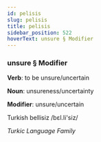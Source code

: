 ```yaml
---
id: pelisis
slug: pelisis
title: pelisis
sidebar_position: 522
hoverText: unsure § Modifier
---
```


### unsure § Modifier

**Verb**: to be unsure/uncertain

**Noun**: unsureness/uncertainty

**Modifier**: unsure/uncertain

Turkish bellisiz /bɛl.li'siz/

*Turkic Language Family*